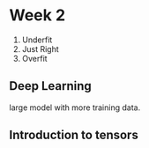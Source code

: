 # Week 2

1. Underfit
2. Just Right
3. Overfit

## Deep Learning

large model with more training data.

## Introduction to tensors
